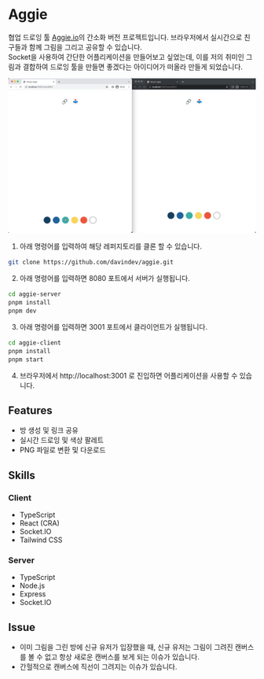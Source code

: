 # Aggie

협업 드로잉 툴 [Aggie.io](https://aggie.io/)의 간소화 버전 프로젝트입니다. 브라우저에서 실시간으로 친구들과 함께 그림을 그리고 공유할 수 있습니다.  
Socket을 사용하여 간단한 어플리케이션을 만들어보고 싶었는데, 이를 저의 취미인 그림과 결합하여 드로잉 툴을 만들면 좋겠다는 아이디어가 떠올라 만들게 되었습니다.

![](./assets/demo.gif)

1. 아래 명령어를 입력하여 해당 레퍼지토리를 클론 할 수 있습니다.
```zsh
git clone https://github.com/davindev/aggie.git
```

2. 아래 명령어를 입력하면 8080 포트에서 서버가 실행됩니다.
```zsh
cd aggie-server
pnpm install
pnpm dev
```

3. 아래 명령어를 입력하면 3001 포트에서 클라이언트가 실행됩니다.
```zsh
cd aggie-client
pnpm install
pnpm start
```

4. 브라우저에서 http://localhost:3001 로 진입하면 어플리케이션을 사용할 수 있습니다.

## Features
- 방 생성 및 링크 공유
- 실시간 드로잉 및 색상 팔레트
- PNG 파일로 변환 및 다운로드

## Skills
### Client
- TypeScript
- React (CRA)
- Socket.IO
- Tailwind CSS

### Server
- TypeScript
- Node.js
- Express
- Socket.IO

## Issue
- 이미 그림을 그린 방에 신규 유저가 입장했을 때, 신규 유저는 그림이 그려진 캔버스를 볼 수 없고 항상 새로운 캔버스를 보게 되는 이슈가 있습니다.
- 간헐적으로 캔버스에 직선이 그려지는 이슈가 있습니다.
